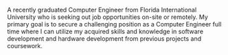 A recently graduated Computer Engineer from Florida International University who is seeking out job opportunities on-site or remotely. 
My primary goal is to secure a challenging position as a Computer Engineer full time where I can utilize my acquired skills and knowledge 
in software development and hardware development from previous projects and coursework.
<!---
Thynevir/Thynevir is a ✨ special ✨ repository because its `README.md` (this file) appears on your GitHub profile.
You can click the Preview link to take a look at your changes.
--->
